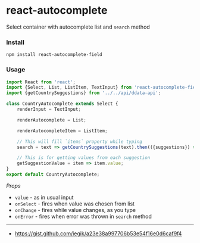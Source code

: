 # react-autocomplete
Select container with autocomplete list and `search` method

### Install

```
npm install react-autocomplete-field
```

### Usage

```javascript
import React from 'react';
import {Select, List, ListItem, TextInput} from 'react-autocomplete-field';
import {getCountrySuggestions} from '../../api/ddata-api';

class CountryAutocomplete extends Select {
    renderInput = TextInput;

    renderAutocomplete = List;

    renderAutocompleteItem = ListItem;

    // This will fill `items` property while typing
    search = text => getCountrySuggestions(text).then(({suggestions}) => suggestions);

    // This is for getting values from each suggestion
    getSuggestionValue = item => item.value;
}
export default CountryAutocomplete;
```

*Props*

* `value` - as in usual input
* `onSelect` - fires when value was chosen from list
* `onChange` - fires while value changes, as you type
* `onError` - fires when error was thrown in `search` method

---

- https://gist.github.com/iegik/a23e38a997706b53e54f16e0d6caf9f4
